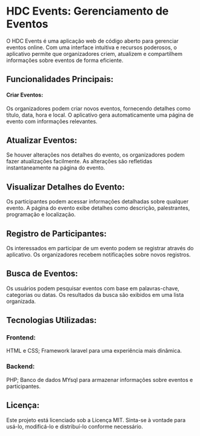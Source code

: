 # HDC Events: Gerenciamento de Eventos
O HDC Events é uma aplicação web de código aberto para gerenciar eventos online. Com uma interface intuitiva e recursos poderosos, o aplicativo permite que organizadores criem, atualizem e compartilhem informações sobre eventos de forma eficiente.

## Funcionalidades Principais:

#### Criar Eventos:
Os organizadores podem criar novos eventos, fornecendo detalhes como título, data, hora e local.
O aplicativo gera automaticamente uma página de evento com informações relevantes.

## Atualizar Eventos:
Se houver alterações nos detalhes do evento, os organizadores podem fazer atualizações facilmente.
As alterações são refletidas instantaneamente na página do evento.

## Visualizar Detalhes do Evento:
Os participantes podem acessar informações detalhadas sobre qualquer evento.
A página do evento exibe detalhes como descrição, palestrantes, programação e localização.

## Registro de Participantes:
Os interessados em participar de um evento podem se registrar através do aplicativo.
Os organizadores recebem notificações sobre novos registros.

## Busca de Eventos:
Os usuários podem pesquisar eventos com base em palavras-chave, categorias ou datas.
Os resultados da busca são exibidos em uma lista organizada.

## Tecnologias Utilizadas:

### Frontend:
HTML e CSS;
Framework laravel para uma experiência mais dinâmica.

### Backend:
PHP;
Banco de dados MYsql para armazenar informações sobre eventos e participantes.

## Licença:
Este projeto está licenciado sob a Licença MIT. Sinta-se à vontade para usá-lo, modificá-lo e distribuí-lo conforme necessário.
